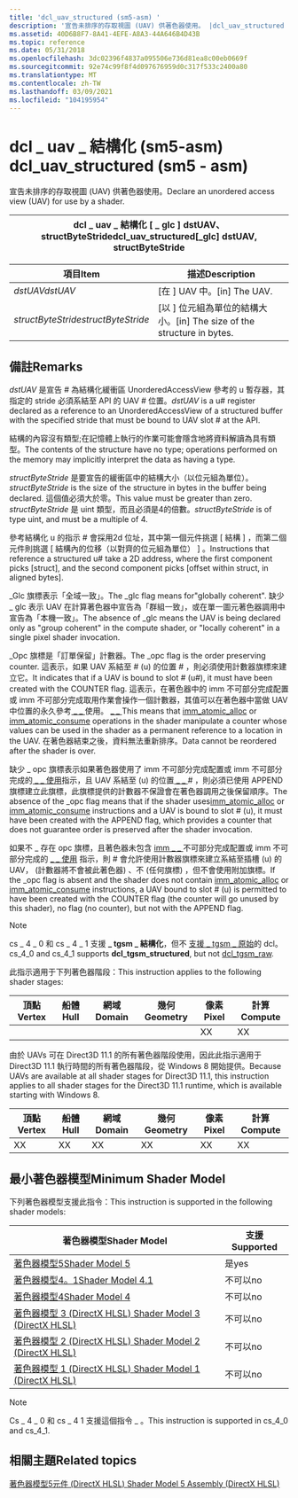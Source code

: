 ```yaml
---
title: 'dcl_uav_structured (sm5-asm) '
description: '宣告未排序的存取視圖 (UAV) 供著色器使用。 |dcl_uav_structured (sm5-asm) '
ms.assetid: 40D6B8F7-8A41-4EFE-A8A3-44A646B4D43B
ms.topic: reference
ms.date: 05/31/2018
ms.openlocfilehash: 3dc02396f4837a095506e736d81ea8c00eb0669f
ms.sourcegitcommit: 92e74c99f8f4d097676959d0c317f533c2400a80
ms.translationtype: MT
ms.contentlocale: zh-TW
ms.lasthandoff: 03/09/2021
ms.locfileid: "104195954"
---
```

# <a name="dcl_uav_structured-sm5---asm"></a><span data-ttu-id="654e1-104">dcl \_ uav \_ 結構化 (sm5-asm) </span><span class="sxs-lookup"><span data-stu-id="654e1-104">dcl\_uav\_structured (sm5 - asm)</span></span>

<span data-ttu-id="654e1-105">宣告未排序的存取視圖 (UAV) 供著色器使用。</span><span class="sxs-lookup"><span data-stu-id="654e1-105">Declare an unordered access view (UAV) for use by a shader.</span></span>



| <span data-ttu-id="654e1-106">dcl \_ uav \_ 結構化 \[ \_ glc \] dstUAV、structByteStride</span><span class="sxs-lookup"><span data-stu-id="654e1-106">dcl\_uav\_structured\[\_glc\] dstUAV, structByteStride</span></span> |
|--------------------------------------------------------|



 



| <span data-ttu-id="654e1-107">項目</span><span class="sxs-lookup"><span data-stu-id="654e1-107">Item</span></span>                                                                                                                                   | <span data-ttu-id="654e1-108">描述</span><span class="sxs-lookup"><span data-stu-id="654e1-108">Description</span></span>                                           |
|----------------------------------------------------------------------------------------------------------------------------------------|-------------------------------------------------------|
| <span data-ttu-id="654e1-109"><span id="dstUAV"></span><span id="dstuav"></span><span id="DSTUAV"></span>*dstUAV*</span><span class="sxs-lookup"><span data-stu-id="654e1-109"><span id="dstUAV"></span><span id="dstuav"></span><span id="DSTUAV"></span>*dstUAV*</span></span><br/>                                         | <span data-ttu-id="654e1-110">\[在 \] UAV 中。</span><span class="sxs-lookup"><span data-stu-id="654e1-110">\[in\] The UAV.</span></span><br/>                            |
| <span data-ttu-id="654e1-111"><span id="structByteStride"></span><span id="structbytestride"></span><span id="STRUCTBYTESTRIDE"></span>*structByteStride*</span><span class="sxs-lookup"><span data-stu-id="654e1-111"><span id="structByteStride"></span><span id="structbytestride"></span><span id="STRUCTBYTESTRIDE"></span>*structByteStride*</span></span><br/> | <span data-ttu-id="654e1-112">\[以 \] 位元組為單位的結構大小。</span><span class="sxs-lookup"><span data-stu-id="654e1-112">\[in\] The size of the structure in bytes.</span></span><br/> |



 

## <a name="remarks"></a><span data-ttu-id="654e1-113">備註</span><span class="sxs-lookup"><span data-stu-id="654e1-113">Remarks</span></span>

<span data-ttu-id="654e1-114">*dstUAV* 是宣告 \# 為結構化緩衝區 UnorderedAccessView 參考的 u 暫存器，其指定的 stride 必須系結至 API 的 UAV \# 位置。</span><span class="sxs-lookup"><span data-stu-id="654e1-114">*dstUAV* is a u\# register declared as a reference to an UnorderedAccessView of a structured buffer with the specified stride that must be bound to UAV slot \# at the API.</span></span>

<span data-ttu-id="654e1-115">結構的內容沒有類型;在記憶體上執行的作業可能會隱含地將資料解讀為具有類型。</span><span class="sxs-lookup"><span data-stu-id="654e1-115">The contents of the structure have no type; operations performed on the memory may implicitly interpret the data as having a type.</span></span>

<span data-ttu-id="654e1-116">*structByteStride* 是要宣告的緩衝區中的結構大小（以位元組為單位）。</span><span class="sxs-lookup"><span data-stu-id="654e1-116">*structByteStride* is the size of the structure in bytes in the buffer being declared.</span></span> <span data-ttu-id="654e1-117">這個值必須大於零。</span><span class="sxs-lookup"><span data-stu-id="654e1-117">This value must be greater than zero.</span></span> <span data-ttu-id="654e1-118">*structByteStride* 是 uint 類型，而且必須是4的倍數。</span><span class="sxs-lookup"><span data-stu-id="654e1-118">*structByteStride* is of type uint, and must be a multiple of 4.</span></span>

<span data-ttu-id="654e1-119">參考結構化 u 的指示 \# 會採用2d 位址，其中第一個元件挑選 \[ 結構 \] ，而第二個元件則挑選 \[ 結構內的位移（以對齊的位元組為單位） \] 。</span><span class="sxs-lookup"><span data-stu-id="654e1-119">Instructions that reference a structured u\# take a 2D address, where the first component picks \[struct\], and the second component picks \[offset within struct, in aligned bytes\].</span></span>

<span data-ttu-id="654e1-120">\_Glc 旗標表示「全域一致」。</span><span class="sxs-lookup"><span data-stu-id="654e1-120">The \_glc flag means for"globally coherent".</span></span> <span data-ttu-id="654e1-121">缺少 \_ glc 表示 UAV 在計算著色器中宣告為「群組一致」，或在單一圖元著色器調用中宣告為「本機一致」。</span><span class="sxs-lookup"><span data-stu-id="654e1-121">The absence of \_glc means the UAV is being declared only as "group coherent" in the compute shader, or "locally coherent" in a single pixel shader invocation.</span></span>

<span data-ttu-id="654e1-122">\_Opc 旗標是「訂單保留」計數器。</span><span class="sxs-lookup"><span data-stu-id="654e1-122">The \_opc flag is the order preserving counter.</span></span> <span data-ttu-id="654e1-123">這表示，如果 UAV 系結至 \# (u) 的位置 \# ，則必須使用計數器旗標來建立它。</span><span class="sxs-lookup"><span data-stu-id="654e1-123">It indicates that if a UAV is bound to slot \# (u\#), it must have been created with the COUNTER flag.</span></span> <span data-ttu-id="654e1-124">這表示，在著色器中的 imm 不可部分完成配置或 imm 不可部分完成取用作業會操作一個計數器，其值可以在著色器中當做 UAV 中位置的永久參考[ \_ \_ ](imm-atomic-alloc--sm5---asm-.md)使用。 [ \_ \_ ](imm-atomic-consume--sm5---asm-.md)</span><span class="sxs-lookup"><span data-stu-id="654e1-124">This means that [imm\_atomic\_alloc](imm-atomic-alloc--sm5---asm-.md) or [imm\_atomic\_consume](imm-atomic-consume--sm5---asm-.md) operations in the shader manipulate a counter whose values can be used in the shader as a permanent reference to a location in the UAV.</span></span> <span data-ttu-id="654e1-125">在著色器結束之後，資料無法重新排序。</span><span class="sxs-lookup"><span data-stu-id="654e1-125">Data cannot be reordered after the shader is over.</span></span>

<span data-ttu-id="654e1-126">缺少 \_ opc 旗標表示如果著色器使用了 imm 不可部分完成配置或 imm 不可部分完成的[ \_ \_ 使用](imm-atomic-consume--sm5---asm-.md)指示，且 UAV 系結至 (u) 的位置[ \_ \_ ](imm-atomic-alloc--sm5---asm-.md) \# ，則必須已使用 APPEND 旗標建立此旗標，此旗標提供的計數器不保證會在著色器調用之後保留順序。</span><span class="sxs-lookup"><span data-stu-id="654e1-126">The absence of the \_opc flag means that if the shader uses[imm\_atomic\_alloc](imm-atomic-alloc--sm5---asm-.md) or [imm\_atomic\_consume](imm-atomic-consume--sm5---asm-.md) instructions and a UAV is bound to slot \# (u), it must have been created with the APPEND flag, which provides a counter that does not guarantee order is preserved after the shader invocation.</span></span>

<span data-ttu-id="654e1-127">如果不 \_ 存在 opc 旗標，且著色器未包含 [imm \_ \_ ](imm-atomic-alloc--sm5---asm-.md) 不可部分完成配置或 imm 不可部分完成的 [ \_ \_ 使用](imm-atomic-consume--sm5---asm-.md) 指示，則 \# 會允許使用計數器旗標來建立系結至插槽 (u) 的 UAV， (計數器將不會被此著色器) 、不 (任何旗標) ，但不會使用附加旗標。</span><span class="sxs-lookup"><span data-stu-id="654e1-127">If the \_opc flag is absent and the shader does not contain [imm\_atomic\_alloc](imm-atomic-alloc--sm5---asm-.md) or [imm\_atomic\_consume](imm-atomic-consume--sm5---asm-.md) instructions, a UAV bound to slot \# (u) is permitted to have been created with the COUNTER flag (the counter will go unused by this shader), no flag (no counter), but not with the APPEND flag.</span></span>

> [!Note]  
> <span data-ttu-id="654e1-128">cs \_ 4 \_ 0 和 cs \_ 4 \_ 1 支援 **\_ tgsm \_ 結構化**，但不 [支援 \_ tgsm \_ 原始](dcl-tgsm-raw--sm5---asm-.md)的 dcl。</span><span class="sxs-lookup"><span data-stu-id="654e1-128">cs\_4\_0 and cs\_4\_1 supports **dcl\_tgsm\_structured**, but not [dcl\_tgsm\_raw](dcl-tgsm-raw--sm5---asm-.md).</span></span>

 

<span data-ttu-id="654e1-129">此指示適用于下列著色器階段：</span><span class="sxs-lookup"><span data-stu-id="654e1-129">This instruction applies to the following shader stages:</span></span>



| <span data-ttu-id="654e1-130">頂點</span><span class="sxs-lookup"><span data-stu-id="654e1-130">Vertex</span></span> | <span data-ttu-id="654e1-131">船體</span><span class="sxs-lookup"><span data-stu-id="654e1-131">Hull</span></span> | <span data-ttu-id="654e1-132">網域</span><span class="sxs-lookup"><span data-stu-id="654e1-132">Domain</span></span> | <span data-ttu-id="654e1-133">幾何</span><span class="sxs-lookup"><span data-stu-id="654e1-133">Geometry</span></span> | <span data-ttu-id="654e1-134">像素</span><span class="sxs-lookup"><span data-stu-id="654e1-134">Pixel</span></span> | <span data-ttu-id="654e1-135">計算</span><span class="sxs-lookup"><span data-stu-id="654e1-135">Compute</span></span> |
|--------|------|--------|----------|-------|---------|
|        |      |        |          | <span data-ttu-id="654e1-136">X</span><span class="sxs-lookup"><span data-stu-id="654e1-136">X</span></span>     | <span data-ttu-id="654e1-137">X</span><span class="sxs-lookup"><span data-stu-id="654e1-137">X</span></span>       |



 

<span data-ttu-id="654e1-138">由於 UAVs 可在 Direct3D 11.1 的所有著色器階段使用，因此此指示適用于 Direct3D 11.1 執行時間的所有著色器階段，從 Windows 8 開始提供。</span><span class="sxs-lookup"><span data-stu-id="654e1-138">Because UAVs are available at all shader stages for Direct3D 11.1, this instruction applies to all shader stages for the Direct3D 11.1 runtime, which is available starting with Windows 8.</span></span>



| <span data-ttu-id="654e1-139">頂點</span><span class="sxs-lookup"><span data-stu-id="654e1-139">Vertex</span></span> | <span data-ttu-id="654e1-140">船體</span><span class="sxs-lookup"><span data-stu-id="654e1-140">Hull</span></span> | <span data-ttu-id="654e1-141">網域</span><span class="sxs-lookup"><span data-stu-id="654e1-141">Domain</span></span> | <span data-ttu-id="654e1-142">幾何</span><span class="sxs-lookup"><span data-stu-id="654e1-142">Geometry</span></span> | <span data-ttu-id="654e1-143">像素</span><span class="sxs-lookup"><span data-stu-id="654e1-143">Pixel</span></span> | <span data-ttu-id="654e1-144">計算</span><span class="sxs-lookup"><span data-stu-id="654e1-144">Compute</span></span> |
|--------|------|--------|----------|-------|---------|
| <span data-ttu-id="654e1-145">X</span><span class="sxs-lookup"><span data-stu-id="654e1-145">X</span></span>      | <span data-ttu-id="654e1-146">X</span><span class="sxs-lookup"><span data-stu-id="654e1-146">X</span></span>    | <span data-ttu-id="654e1-147">X</span><span class="sxs-lookup"><span data-stu-id="654e1-147">X</span></span>      | <span data-ttu-id="654e1-148">X</span><span class="sxs-lookup"><span data-stu-id="654e1-148">X</span></span>        | <span data-ttu-id="654e1-149">X</span><span class="sxs-lookup"><span data-stu-id="654e1-149">X</span></span>     | <span data-ttu-id="654e1-150">X</span><span class="sxs-lookup"><span data-stu-id="654e1-150">X</span></span>       |



 

## <a name="minimum-shader-model"></a><span data-ttu-id="654e1-151">最小著色器模型</span><span class="sxs-lookup"><span data-stu-id="654e1-151">Minimum Shader Model</span></span>

<span data-ttu-id="654e1-152">下列著色器模型支援此指令：</span><span class="sxs-lookup"><span data-stu-id="654e1-152">This instruction is supported in the following shader models:</span></span>



| <span data-ttu-id="654e1-153">著色器模型</span><span class="sxs-lookup"><span data-stu-id="654e1-153">Shader Model</span></span>                                              | <span data-ttu-id="654e1-154">支援</span><span class="sxs-lookup"><span data-stu-id="654e1-154">Supported</span></span> |
|-----------------------------------------------------------|-----------|
| [<span data-ttu-id="654e1-155">著色器模型5</span><span class="sxs-lookup"><span data-stu-id="654e1-155">Shader Model 5</span></span>](d3d11-graphics-reference-sm5.md)        | <span data-ttu-id="654e1-156">是</span><span class="sxs-lookup"><span data-stu-id="654e1-156">yes</span></span>       |
| [<span data-ttu-id="654e1-157">著色器模型4。1</span><span class="sxs-lookup"><span data-stu-id="654e1-157">Shader Model 4.1</span></span>](dx-graphics-hlsl-sm4.md)              | <span data-ttu-id="654e1-158">不可以</span><span class="sxs-lookup"><span data-stu-id="654e1-158">no</span></span>        |
| [<span data-ttu-id="654e1-159">著色器模型4</span><span class="sxs-lookup"><span data-stu-id="654e1-159">Shader Model 4</span></span>](dx-graphics-hlsl-sm4.md)                | <span data-ttu-id="654e1-160">不可以</span><span class="sxs-lookup"><span data-stu-id="654e1-160">no</span></span>        |
| [<span data-ttu-id="654e1-161">著色器模型 3 (DirectX HLSL) </span><span class="sxs-lookup"><span data-stu-id="654e1-161">Shader Model 3 (DirectX HLSL)</span></span>](dx-graphics-hlsl-sm3.md) | <span data-ttu-id="654e1-162">不可以</span><span class="sxs-lookup"><span data-stu-id="654e1-162">no</span></span>        |
| [<span data-ttu-id="654e1-163">著色器模型 2 (DirectX HLSL) </span><span class="sxs-lookup"><span data-stu-id="654e1-163">Shader Model 2 (DirectX HLSL)</span></span>](dx-graphics-hlsl-sm2.md) | <span data-ttu-id="654e1-164">不可以</span><span class="sxs-lookup"><span data-stu-id="654e1-164">no</span></span>        |
| [<span data-ttu-id="654e1-165">著色器模型 1 (DirectX HLSL) </span><span class="sxs-lookup"><span data-stu-id="654e1-165">Shader Model 1 (DirectX HLSL)</span></span>](dx-graphics-hlsl-sm1.md) | <span data-ttu-id="654e1-166">不可以</span><span class="sxs-lookup"><span data-stu-id="654e1-166">no</span></span>        |



 

> [!Note]  
> <span data-ttu-id="654e1-167">Cs \_ 4 \_ 0 和 cs \_ 4 1 支援這個指令 \_ 。</span><span class="sxs-lookup"><span data-stu-id="654e1-167">This instruction is supported in cs\_4\_0 and cs\_4\_1.</span></span>

 

## <a name="related-topics"></a><span data-ttu-id="654e1-168">相關主題</span><span class="sxs-lookup"><span data-stu-id="654e1-168">Related topics</span></span>

<dl> <dt>

[<span data-ttu-id="654e1-169">著色器模型5元件 (DirectX HLSL) </span><span class="sxs-lookup"><span data-stu-id="654e1-169">Shader Model 5 Assembly (DirectX HLSL)</span></span>](shader-model-5-assembly--directx-hlsl-.md)
</dt> </dl>

 

 





